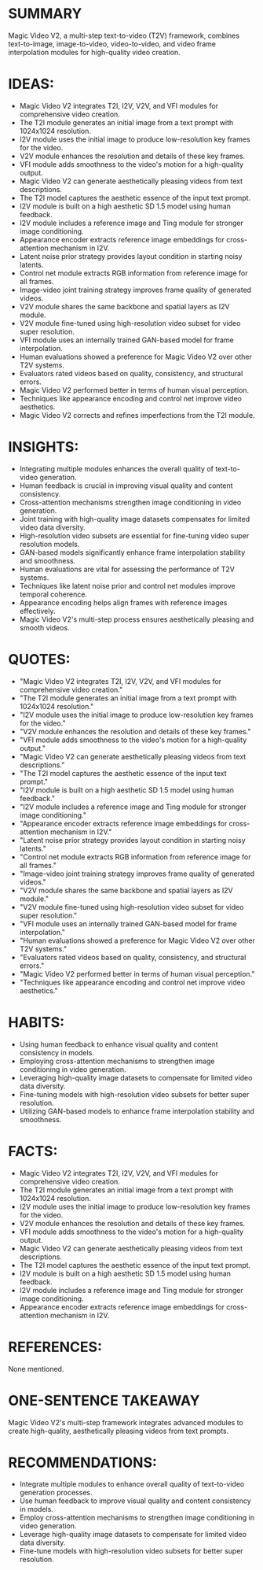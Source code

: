 # SUMMARY
Magic Video V2, a multi-step text-to-video (T2V) framework, combines text-to-image, image-to-video, video-to-video, and video frame interpolation modules for high-quality video creation.

# IDEAS:
- Magic Video V2 integrates T2I, I2V, V2V, and VFI modules for comprehensive video creation.
- The T2I module generates an initial image from a text prompt with 1024x1024 resolution.
- I2V module uses the initial image to produce low-resolution key frames for the video.
- V2V module enhances the resolution and details of these key frames.
- VFI module adds smoothness to the video's motion for a high-quality output.
- Magic Video V2 can generate aesthetically pleasing videos from text descriptions.
- The T2I model captures the aesthetic essence of the input text prompt.
- I2V module is built on a high aesthetic SD 1.5 model using human feedback.
- I2V module includes a reference image and Ting module for stronger image conditioning.
- Appearance encoder extracts reference image embeddings for cross-attention mechanism in I2V.
- Latent noise prior strategy provides layout condition in starting noisy latents.
- Control net module extracts RGB information from reference image for all frames.
- Image-video joint training strategy improves frame quality of generated videos.
- V2V module shares the same backbone and spatial layers as I2V module.
- V2V module fine-tuned using high-resolution video subset for video super resolution.
- VFI module uses an internally trained GAN-based model for frame interpolation.
- Human evaluations showed a preference for Magic Video V2 over other T2V systems.
- Evaluators rated videos based on quality, consistency, and structural errors.
- Magic Video V2 performed better in terms of human visual perception.
- Techniques like appearance encoding and control net improve video aesthetics.
- Magic Video V2 corrects and refines imperfections from the T2I module.

# INSIGHTS:
- Integrating multiple modules enhances the overall quality of text-to-video generation.
- Human feedback is crucial in improving visual quality and content consistency.
- Cross-attention mechanisms strengthen image conditioning in video generation.
- Joint training with high-quality image datasets compensates for limited video data diversity.
- High-resolution video subsets are essential for fine-tuning video super resolution models.
- GAN-based models significantly enhance frame interpolation stability and smoothness.
- Human evaluations are vital for assessing the performance of T2V systems.
- Techniques like latent noise prior and control net modules improve temporal coherence.
- Appearance encoding helps align frames with reference images effectively.
- Magic Video V2's multi-step process ensures aesthetically pleasing and smooth videos.

# QUOTES:
- "Magic Video V2 integrates T2I, I2V, V2V, and VFI modules for comprehensive video creation."
- "The T2I module generates an initial image from a text prompt with 1024x1024 resolution."
- "I2V module uses the initial image to produce low-resolution key frames for the video."
- "V2V module enhances the resolution and details of these key frames."
- "VFI module adds smoothness to the video's motion for a high-quality output."
- "Magic Video V2 can generate aesthetically pleasing videos from text descriptions."
- "The T2I model captures the aesthetic essence of the input text prompt."
- "I2V module is built on a high aesthetic SD 1.5 model using human feedback."
- "I2V module includes a reference image and Ting module for stronger image conditioning."
- "Appearance encoder extracts reference image embeddings for cross-attention mechanism in I2V."
- "Latent noise prior strategy provides layout condition in starting noisy latents."
- "Control net module extracts RGB information from reference image for all frames."
- "Image-video joint training strategy improves frame quality of generated videos."
- "V2V module shares the same backbone and spatial layers as I2V module."
- "V2V module fine-tuned using high-resolution video subset for video super resolution."
- "VFI module uses an internally trained GAN-based model for frame interpolation."
- "Human evaluations showed a preference for Magic Video V2 over other T2V systems."
- "Evaluators rated videos based on quality, consistency, and structural errors."
- "Magic Video V2 performed better in terms of human visual perception."
- "Techniques like appearance encoding and control net improve video aesthetics."

# HABITS:
- Using human feedback to enhance visual quality and content consistency in models.
- Employing cross-attention mechanisms to strengthen image conditioning in video generation.
- Leveraging high-quality image datasets to compensate for limited video data diversity.
- Fine-tuning models with high-resolution video subsets for better super resolution.
- Utilizing GAN-based models to enhance frame interpolation stability and smoothness.

# FACTS:
- Magic Video V2 integrates T2I, I2V, V2V, and VFI modules for comprehensive video creation.
- The T2I module generates an initial image from a text prompt with 1024x1024 resolution.
- I2V module uses the initial image to produce low-resolution key frames for the video.
- V2V module enhances the resolution and details of these key frames.
- VFI module adds smoothness to the video's motion for a high-quality output.
- Magic Video V2 can generate aesthetically pleasing videos from text descriptions.
- The T2I model captures the aesthetic essence of the input text prompt.
- I2V module is built on a high aesthetic SD 1.5 model using human feedback.
- I2V module includes a reference image and Ting module for stronger image conditioning.
- Appearance encoder extracts reference image embeddings for cross-attention mechanism in I2V.

# REFERENCES:
None mentioned.

# ONE-SENTENCE TAKEAWAY
Magic Video V2's multi-step framework integrates advanced modules to create high-quality, aesthetically pleasing videos from text prompts.

# RECOMMENDATIONS:
- Integrate multiple modules to enhance overall quality of text-to-video generation processes.
- Use human feedback to improve visual quality and content consistency in models.
- Employ cross-attention mechanisms to strengthen image conditioning in video generation.
- Leverage high-quality image datasets to compensate for limited video data diversity.
- Fine-tune models with high-resolution video subsets for better super resolution.